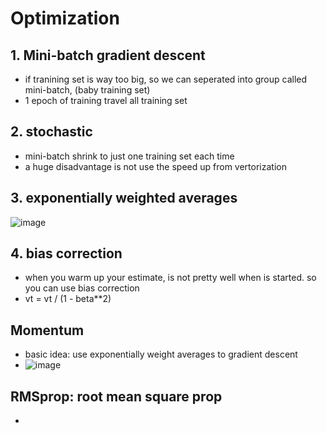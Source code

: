 # Optimization

## 1. Mini-batch gradient descent
- if tranining set is way too big, so we can seperated into group called mini-batch, (baby training set)
- 1 epoch of training travel all training set

## 2. stochastic
- mini-batch shrink to just one training set each time
- a huge disadvantage is not use the speed up from vertorization

## 3. exponentially weighted averages
![image](https://user-images.githubusercontent.com/71109255/123089504-9ad8a800-d459-11eb-8498-582cea363d4e.png)

## 4. bias correction
- when you warm up your estimate, is not pretty well when is started. so you can use bias correction
- vt = vt / (1 - beta**2)

## Momentum
- basic idea: use exponentially weight averages to gradient descent
- ![image](https://user-images.githubusercontent.com/71109255/123090817-2b63b800-d45b-11eb-97ab-43ef3524e830.png)

## RMSprop: root mean square prop
- 
